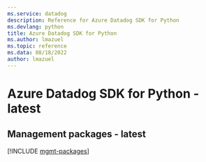 ```yaml
---
ms.service: datadog
description: Reference for Azure Datadog SDK for Python
ms.devlang: python
title: Azure Datadog SDK for Python
ms.author: lmazuel
ms.topic: reference
ms.data: 08/18/2022
author: lmazuel
---
```

# Azure Datadog SDK for Python - latest

## Management packages - latest
[!INCLUDE [mgmt-packages](datadog-mgmt-index.md)]